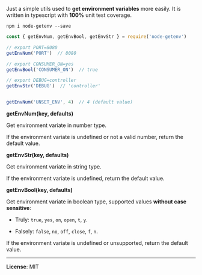 Just a simple utils used to **get environment variables** more easily. It is written in typescript with **100%** unit test coverage.

```
npm i node-getenv --save
```

```javascript
const { getEnvNum, getEnvBool, getEnvStr } = require('node-getenv')

// export PORT=8080
getEnvNum('PORT')  // 8080

// export CONSUMER_ON=yes
getEnvBool('CONSUMER_ON')  // true

// export DEBUG=controller
getEnvStr('DEBUG')  // 'controller'


getEnvNum('UNSET_ENV', 4)  // 4 (default value)
```

**getEnvNum(key, defaults)**

Get environment variate in number type.

If the environment variate is undefined or not a valid number, return the default value.

**getEnvStr(key, defaults)**

Get environment variate in string type.

If the environment variate is undefined, return the default value.

**getEnvBool(key, defaults)**

Get environment variate in boolean type, supported values **without case sensitive**:

- Truly: `true`, `yes`, `on`, `open`, `t`, `y`.

- Falsely: `false`, `no`, `off`, `close`, `f`, `n`.

If the environment variate is undefined or unsupported, return the default value.

---------------------------------------

**License**: MIT